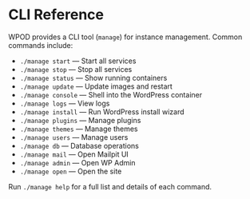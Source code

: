 # CLI Reference

WPOD provides a CLI tool (`manage`) for instance management. Common commands include:

- `./manage start` — Start all services
- `./manage stop` — Stop all services
- `./manage status` — Show running containers
- `./manage update` — Update images and restart
- `./manage console` — Shell into the WordPress container
- `./manage logs` — View logs
- `./manage install` — Run WordPress install wizard
- `./manage plugins` — Manage plugins
- `./manage themes` — Manage themes
- `./manage users` — Manage users
- `./manage db` — Database operations
- `./manage mail` — Open Mailpit UI
- `./manage admin` — Open WP Admin
- `./manage open` — Open the site

Run `./manage help` for a full list and details of each command.
